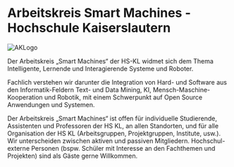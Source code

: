 # Arbeitskreis Smart Machines - Hochschule Kaiserslautern

![AKLogo](https://github.com/AK-Smart-Machines-HS-KL/.github/assets/25372247/8ec8595d-6e33-4fee-b57a-8ab84bbe85f0)

Der Arbeitskreis „Smart Machines“ der HS-KL widmet sich dem Thema Intelligente, Lernende und Interagierende Systeme und Roboter.

Fachlich verstehen wir darunter die Integration von Hard- und Software aus den Informatik-Feldern Text- und Data Mining,
KI, Mensch-Maschine-Kooperation und Robotik, mit einem Schwerpunkt auf Open Source Anwendungen und Systemen.

Der Arbeitskreis „Smart Machines“ ist offen für individuelle Studierende, Assistenten und Professoren der HS KL,
an allen Standorten, und für alle Organisation der HS KL (Arbeitsgruppen, Projektgruppen, Institute, usw.).
Wir unterscheiden zwischen aktiven und passiven Mitgliedern.
Hochschul-externe Personen (bspw. Schüler mit Interesse an den Fachthemen und Projekten) sind als Gäste gerne Willkommen.
